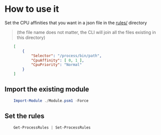 
# How to use it

Set the CPU affinities that you want in a json file in the [rules/](rules/) directory
>(the file name does not matter, the CLI will join all the files existing in this directory)
``` json
    [
        {
            "Selector": "/process/bin/path",
            "CpuAffinity": [ 0, 1 ],
            "CpuPriority": "Normal"
        }
    ]
```

## Import the existing module

``` powershell
    Import-Module ./Module.psm1 -Force
```

## Set the rules

``` powershell
    Get-ProcessRules | Set-ProcessRules
```